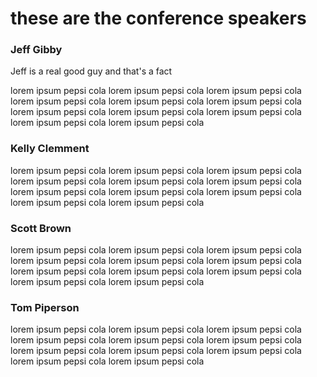 # these are the conference speakers

### Jeff Gibby

Jeff is a real good guy and that's a fact

lorem ipsum pepsi cola lorem ipsum pepsi cola lorem ipsum pepsi cola lorem ipsum pepsi cola lorem ipsum pepsi cola lorem ipsum pepsi cola lorem ipsum pepsi cola lorem ipsum pepsi cola lorem ipsum pepsi cola lorem ipsum pepsi cola lorem ipsum pepsi cola

### Kelly Clemment

lorem ipsum pepsi cola lorem ipsum pepsi cola lorem ipsum pepsi cola lorem ipsum pepsi cola lorem ipsum pepsi cola lorem ipsum pepsi cola lorem ipsum pepsi cola lorem ipsum pepsi cola lorem ipsum pepsi cola lorem ipsum pepsi cola lorem ipsum pepsi cola

### Scott Brown

lorem ipsum pepsi cola lorem ipsum pepsi cola lorem ipsum pepsi cola lorem ipsum pepsi cola lorem ipsum pepsi cola lorem ipsum pepsi cola lorem ipsum pepsi cola lorem ipsum pepsi cola lorem ipsum pepsi cola lorem ipsum pepsi cola lorem ipsum pepsi cola

### Tom Piperson

lorem ipsum pepsi cola lorem ipsum pepsi cola lorem ipsum pepsi cola lorem ipsum pepsi cola lorem ipsum pepsi cola lorem ipsum pepsi cola lorem ipsum pepsi cola lorem ipsum pepsi cola lorem ipsum pepsi cola lorem ipsum pepsi cola lorem ipsum pepsi cola
